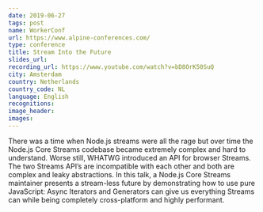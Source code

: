 ```yaml
---
date: 2019-06-27
tags: post
name: WorkerConf
url: https://www.alpine-conferences.com/
type: conference
title: Stream Into the Future
slides_url:
recording_url: https://www.youtube.com/watch?v=bD8OrK50SuQ
city: Amsterdam
country: Netherlands
country_code: NL
language: English
recognitions:
image_header:
images:
---
```


There was a time when Node.js streams were all the rage but over time the Node.js Core Streams
codebase became extremely complex and hard to understand. Worse still, WHATWG introduced an API
for browser Streams. The two Streams API’s are incompatible with each other and both are complex
and leaky abstractions. In this talk, a Node.js Core Streams maintainer presents a stream-less
future by demonstrating how to use pure JavaScript: Async Iterators and Generators can give us
everything Streams can while being completely cross-platform and highly performant.
